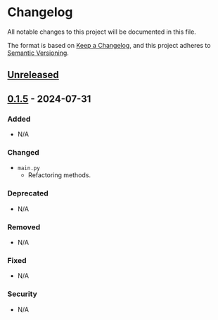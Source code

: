 # Changelog

All notable changes to this project will be documented in this file.

The format is based on [Keep a Changelog](https://keepachangelog.com/en/1.0.0/),
and this project adheres to [Semantic Versioning](https://semver.org/spec/v2.0.0.html).

## [Unreleased]

## [0.1.5] - 2024-07-31

### Added

- N/A

### Changed

- `main.py`
  - Refactoring methods.

### Deprecated

- N/A

### Removed

- N/A

### Fixed

- N/A

### Security

- N/A

[Unreleased]: https://github.com/K-dash/flake8-import-guard/compare/v0.1.5...HEAD
[0.1.5]: https://github.com/K-dash/flake8-import-guard/releases/tag/v0.1.5
